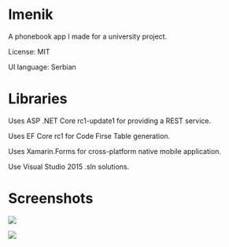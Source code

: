 Imenik
====================================

A phonebook app I made for a university project.

License: MIT

UI language: Serbian

Libraries
==================

Uses ASP .NET Core rc1-update1 for providing a REST service.

Uses EF Core rc1 for Code Firse Table generation.

Uses Xamarin.Forms for cross-platform native mobile application.

Use Visual Studio 2015 .sln solutions.

Screenshots
====================================

![](http://i.imgur.com/8sylE5d.png)

![](http://i.imgur.com/RUTaIes.png)

